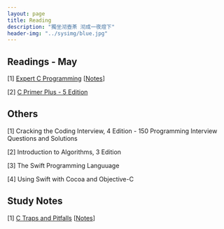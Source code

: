 ```yaml
---
layout: page
title: Reading
description: "獨坐沏壺茶 沏成一夜燈下"
header-img: "../sysimg/blue.jpg"
---
```



## Readings - May

[1] [Expert C Programming][ecp]   \[[Notes][n2]\]

[2] [C Primer Plus - 5 Edition][cpp]


## Others

[1] Cracking the Coding Interview, 4 Edition - 150 Programming Interview Questions and Solutions

[2] Introduction to Algorithms, 3 Edition

[3] The Swift Programming Languuage

[4] Using Swift with Cocoa and Objective-C



## Study Notes

[1] [C Traps and Pitfalls][ctp]   \[[Notes][n1]\]




[ctp]:http://www.ebooksbucket.com/uploads/itprogramming/cplus/C_Traps_and_Pitfalls.pdf
[cpp]:http://faculty.euc.ac.cy/scharalambous/csc131/books/C%20book%201.pdf
[n1]:http://shongsu.github.io/blog/notes-from-ctp.html
[ecp]:http://www.madar.com.pl/demo/expert.pdf
[n2]:http://shongsu.github.io/blog/notes-from-ecp.html
